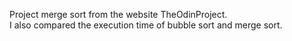 Project merge sort from the website TheOdinProject.  
I also compared the execution time of bubble sort and merge sort.
